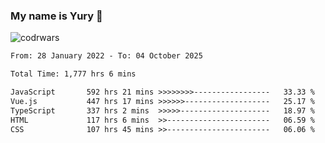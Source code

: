 ### My name is Yury 👋 
![codrwars](https://www.codewars.com/users/litury/badges/micro) 


<!--START_SECTION:waka-->

```txt
From: 28 January 2022 - To: 04 October 2025

Total Time: 1,777 hrs 6 mins

JavaScript       592 hrs 21 mins >>>>>>>>-----------------   33.33 %
Vue.js           447 hrs 17 mins >>>>>>-------------------   25.17 %
TypeScript       337 hrs 2 mins  >>>>>--------------------   18.97 %
HTML             117 hrs 6 mins  >>-----------------------   06.59 %
CSS              107 hrs 45 mins >>-----------------------   06.06 %
```

<!--END_SECTION:waka-->

